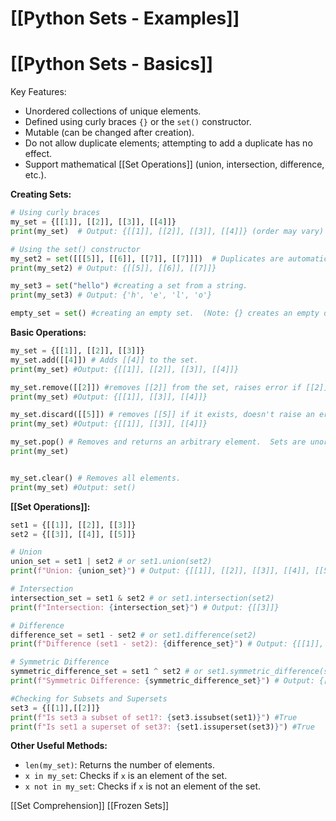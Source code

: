 # [[Python Sets - Examples]]
# [[Python Sets - Basics]] 
Key Features:

* Unordered collections of unique elements.
* Defined using curly braces `{}` or the `set()` constructor.
* Mutable (can be changed after creation).
* Do not allow duplicate elements; attempting to add a duplicate has no effect.
* Support mathematical [[Set Operations]] (union, intersection, difference, etc.).


**Creating Sets:**

```python
# Using curly braces
my_set = {[[1]], [[2]], [[3]], [[4]]} 
print(my_set)  # Output: {[[1]], [[2]], [[3]], [[4]]} (order may vary)

# Using the set() constructor
my_set2 = set([[[5]], [[6]], [[7]], [[7]]])  # Duplicates are automatically removed
print(my_set2) # Output: {[[5]], [[6]], [[7]]}

my_set3 = set("hello") #creating a set from a string.
print(my_set3) # Output: {'h', 'e', 'l', 'o'}

empty_set = set() #creating an empty set.  (Note: {} creates an empty dictionary!)
```

**Basic Operations:**

```python
my_set = {[[1]], [[2]], [[3]]}
my_set.add([[4]]) # Adds [[4]] to the set.
print(my_set) #Output: {[[1]], [[2]], [[3]], [[4]]}

my_set.remove([[2]]) #removes [[2]] from the set, raises error if [[2]] isn't present.
print(my_set) #Output: {[[1]], [[3]], [[4]]}

my_set.discard([[5]]) # removes [[5]] if it exists, doesn't raise an error otherwise.
print(my_set) #Output: {[[1]], [[3]], [[4]]}

my_set.pop() # Removes and returns an arbitrary element.  Sets are unordered, so the output is unpredictable
print(my_set)


my_set.clear() # Removes all elements.
print(my_set) #Output: set()

```

**[[Set Operations]]:**

```python
set1 = {[[1]], [[2]], [[3]]}
set2 = {[[3]], [[4]], [[5]]}

# Union
union_set = set1 | set2 # or set1.union(set2)
print(f"Union: {union_set}") # Output: {[[1]], [[2]], [[3]], [[4]], [[5]]}

# Intersection
intersection_set = set1 & set2 # or set1.intersection(set2)
print(f"Intersection: {intersection_set}") # Output: {[[3]]}

# Difference
difference_set = set1 - set2 # or set1.difference(set2)
print(f"Difference (set1 - set2): {difference_set}") # Output: {[[1]], [[2]]}

# Symmetric Difference
symmetric_difference_set = set1 ^ set2 # or set1.symmetric_difference(set2)
print(f"Symmetric Difference: {symmetric_difference_set}") # Output: {[[1]], [[2]], [[4]], [[5]]}

#Checking for Subsets and Supersets
set3 = {[[1]],[[2]]}
print(f"Is set3 a subset of set1?: {set3.issubset(set1)}") #True
print(f"Is set1 a superset of set3?: {set1.issuperset(set3)}") #True

```

**Other Useful Methods:**

* `len(my_set)`: Returns the number of elements.
* `x in my_set`: Checks if `x` is an element of the set.
* `x not in my_set`: Checks if `x` is not an element of the set.

[[Set Comprehension]]
[[Frozen Sets]]
